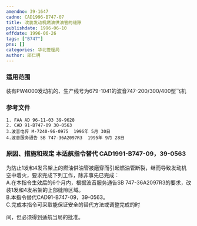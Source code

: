 ```yaml
---
amendno: 39-1647  
cadno: CAD1996-B747-07  
title: 改装发动机燃油供油管的缝隙  
publishdate: 1996-06-10  
effdate: 1996-06-26  
tags: ["B747"]  
pns: []  
categories: 华北管理局  
author: 邵仁明  
---
```

  
### 适用范围  
装有PW4000发动机的、生产线号为679-1041的波音747-200/300/400型飞机  
  
<!--more-->  
### 参考文件  
    1. FAA AD 96-11-03 39-9628  
    2. CAD 91-B747-09 30-0563  
    3.波音电传 M-7240-96-0975  1996年 5月 30日  
    4.波音服务通告 SB 747-36A2097R3  1995年 9月 28日  
  
### 原因、措施和规定 本适航指令替代 CAD1991-B747-09，39-0563  
为防止1发和4发吊架上的燃油供油管被磨穿而引起燃油管断裂，继而导致发动机空中着火，要求完成下列工作，除非事先已完成：  
    A.在本指令生效后的6个月内，根据波音服务通告SB 747-36A2097R3的要求，改装1发和4发吊架的上部缝隙区域。  
B.本指令替代CAD91-B747-09，39-0563。  
    C.完成本指令可采取能保证安全的替代方法或调整完成的时  
  
  
间，但必须得到适航当局的批准。  
